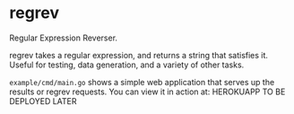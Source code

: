 # regrev

Regular Expression Reverser.

regrev takes a regular expression, and returns a string that satisfies it. Useful for testing, data generation, and a variety of other tasks.

`example/cmd/main.go` shows a simple web application that serves up the results or regrev requests. You can view it in action at: HEROKUAPP TO BE DEPLOYED LATER
